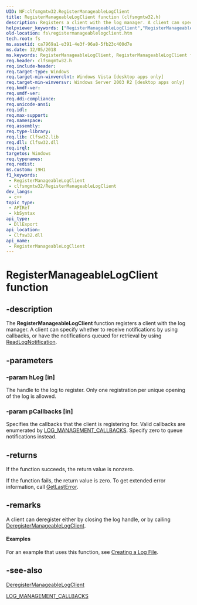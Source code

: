 ```yaml
---
UID: NF:clfsmgmtw32.RegisterManageableLogClient
title: RegisterManageableLogClient function (clfsmgmtw32.h)
description: Registers a client with the log manager. A client can specify whether to receive notifications by using callbacks, or have the notifications queued for retrieval by using ReadLogNotification.
helpviewer_keywords: ["RegisterManageableLogClient","RegisterManageableLogClient function [Files]","clfsmgmtw32/RegisterManageableLogClient","fs.registermanageablelogclient"]
old-location: fs\registermanageablelogclient.htm
tech.root: fs
ms.assetid: ca7969a1-e391-4e3f-96a8-5fb23c400d7e
ms.date: 12/05/2018
ms.keywords: RegisterManageableLogClient, RegisterManageableLogClient function [Files], clfsmgmtw32/RegisterManageableLogClient, fs.registermanageablelogclient
req.header: clfsmgmtw32.h
req.include-header: 
req.target-type: Windows
req.target-min-winverclnt: Windows Vista [desktop apps only]
req.target-min-winversvr: Windows Server 2003 R2 [desktop apps only]
req.kmdf-ver: 
req.umdf-ver: 
req.ddi-compliance: 
req.unicode-ansi: 
req.idl: 
req.max-support: 
req.namespace: 
req.assembly: 
req.type-library: 
req.lib: Clfsw32.lib
req.dll: Clfsw32.dll
req.irql: 
targetos: Windows
req.typenames: 
req.redist: 
ms.custom: 19H1
f1_keywords:
 - RegisterManageableLogClient
 - clfsmgmtw32/RegisterManageableLogClient
dev_langs:
 - c++
topic_type:
 - APIRef
 - kbSyntax
api_type:
 - DllExport
api_location:
 - Clfsw32.dll
api_name:
 - RegisterManageableLogClient
---
```


# RegisterManageableLogClient function


## -description

The <b>RegisterManageableLogClient</b> function registers a client with the log manager. A client can specify whether to receive notifications by using callbacks, or have the notifications  queued for retrieval by using <a href="https://docs.microsoft.com/windows/desktop/api/clfsmgmtw32/nf-clfsmgmtw32-readlognotification">ReadLogNotification</a>.

## -parameters

### -param hLog [in]

The handle to the log to register. Only one registration per unique opening of the log is allowed.

### -param pCallbacks [in]

Specifies the callbacks that the client is registering for.  Valid callbacks are enumerated by <a href="https://docs.microsoft.com/windows/desktop/api/clfsmgmtw32/ns-clfsmgmtw32-log_management_callbacks">LOG_MANAGEMENT_CALLBACKS</a>. Specify zero to queue notifications instead.

## -returns

If the function succeeds, the return value is nonzero.
						

If the function fails, the return value is zero. To get extended error information, call 
<a href="https://docs.microsoft.com/windows/desktop/api/errhandlingapi/nf-errhandlingapi-getlasterror">GetLastError</a>.

## -remarks

A client can deregister either by closing the log handle, or by calling <a href="https://docs.microsoft.com/windows/desktop/api/clfsmgmtw32/nf-clfsmgmtw32-deregistermanageablelogclient">DeregisterManageableLogClient</a>.


#### Examples

For an example that uses this function, see <a href="https://docs.microsoft.com/previous-versions/windows/desktop/clfs/creating-a-log-file">Creating a Log File</a>.

<div class="code"></div>

## -see-also

<a href="https://docs.microsoft.com/windows/desktop/api/clfsmgmtw32/nf-clfsmgmtw32-deregistermanageablelogclient">DeregisterManageableLogClient</a>



<a href="https://docs.microsoft.com/windows/desktop/api/clfsmgmtw32/ns-clfsmgmtw32-log_management_callbacks">LOG_MANAGEMENT_CALLBACKS</a>

